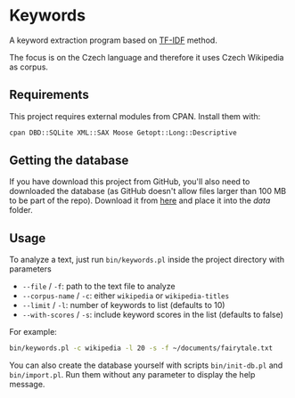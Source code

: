 # Keywords
A keyword extraction program based on [TF-IDF](https://en.wikipedia.org/wiki/Tf%E2%80%93idf) method.

The focus is on the Czech language and therefore it uses Czech Wikipedia as corpus.

## Requirements
This project requires external modules from CPAN. Install them with:
```bash
cpan DBD::SQLite XML::SAX Moose Getopt::Long::Descriptive
```

## Getting the database
If you have download this project from GitHub, you'll also need to downloaded the database (as GitHub doesn't allow files larger than 100 MB to be part of the repo). Download it from [here](https://github.com/xxdavid/keywords/releases/download/1.0/database.sqlite3) and place it into the *data* folder.

## Usage
To analyze a text, just run `bin/keywords.pl` inside the project directory with parameters
* `--file` / `-f`: path to the text file to analyze
* `--corpus-name` / `-c`: either `wikipedia` or `wikipedia-titles`
* `--limit` / `-l`: number of keywords to list (defaults to 10)
* `--with-scores` / `-s`: include keyword scores in the list (defaults to false)

For example:
```bash
bin/keywords.pl -c wikipedia -l 20 -s -f ~/documents/fairytale.txt
```

You can also create the database yourself with scripts `bin/init-db.pl` and `bin/import.pl`. Run them without any parameter to display the help message.
